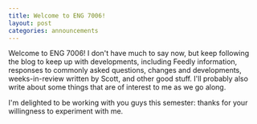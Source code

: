 ```yaml
---
title: Welcome to ENG 7006!
layout: post
categories: announcements
---
```

Welcome to ENG 7006! I don't have much to say now, but keep following the blog to keep up with developments, including Feedly information, responses to commonly asked questions, changes and developments, weeks-in-review written by Scott, and other good stuff. I'll probably also write about some things that are of interest to me as we go along.

I'm delighted to be working with you guys this semester: thanks for your willingness to experiment with me.
